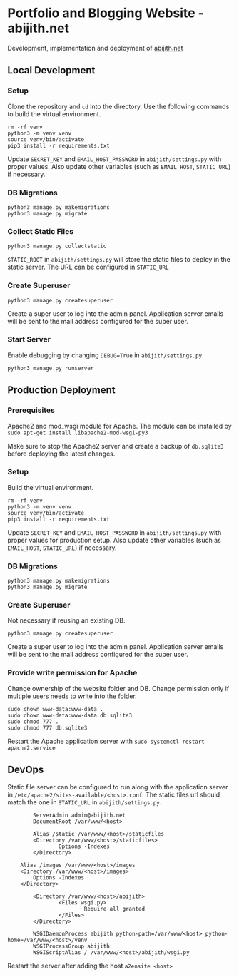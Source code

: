 # Portfolio and Blogging Website - abijith.net

Development, implementation and deployment of <a href="http://abijith.net/" target="_blank">abijith.net</a>
## Local Development

### Setup
Clone the repository and `cd` into the directory. Use the following commands to build the virtual environment.
```
rm -rf venv
python3 -m venv venv
source venv/bin/activate
pip3 install -r requirements.txt
```
Update `SECRET_KEY` and `EMAIL_HOST_PASSWORD` in `abijith/settings.py` with proper values. Also update other variables (such as `EMAIL_HOST`, `STATIC_URL`) if necessary.
### DB Migrations
```
python3 manage.py makemigrations
python3 manage.py migrate
```
### Collect Static Files
```
python3 manage.py collectstatic
```
`STATIC_ROOT` in `abijith/settings.py` will store the static files to deploy in the static server. The URL can be configured in `STATIC_URL`

### Create Superuser
```
python3 manage.py createsuperuser
```
Create a super user to log into the admin panel. Application server emails will be sent to the mail address configured for the super user.

### Start Server
Enable debugging by changing `DEBUG=True` in `abijith/settings.py`
```
python3 manage.py runserver
```

## Production Deployment

### Prerequisites
Apache2 and mod_wsgi module for Apache. The module can be installed by `sudo apt-get install libapache2-mod-wsgi-py3`

Make sure to stop the Apache2 server and create a backup of `db.sqlite3` before deploying the latest changes.

### Setup
Build the virtual environment.
```
rm -rf venv
python3 -m venv venv
source venv/bin/activate
pip3 install -r requirements.txt
```
Update `SECRET_KEY` and `EMAIL_HOST_PASSWORD` in `abijith/settings.py` with proper values for production setup. Also update other variables (such as `EMAIL_HOST`, `STATIC_URL`) if necessary.

### DB Migrations
```
python3 manage.py makemigrations
python3 manage.py migrate
```
### Create Superuser
Not necessary if reusing an existing DB.
```
python3 manage.py createsuperuser
```
Create a super user to log into the admin panel. Application server emails will be sent to the mail address configured for the super user.

### Provide write permission for Apache
Change ownership of the website folder and DB. Change permission only if multiple users needs to write into the folder.
```
sudo chown www-data:www-data .
sudo chown www-data:www-data db.sqlite3
sudo chmod 777 .
sudo chmod 777 db.sqlite3
```
Restart the Apache application server with `sudo systemctl restart apache2.service`

## DevOps
Static file server can be configured to run along with the application server in `/etc/apache2/sites-available/<host>.conf`. The static files url should match the one in `STATIC_URL` in `abijith/settings.py`.
```
        ServerAdmin admin@abijith.net
        DocumentRoot /var/www/<host>

        Alias /static /var/www/<host>/staticfiles
        <Directory /var/www/<host>/staticfiles>
                Options -Indexes
        </Directory>

	Alias /images /var/www/<host>/images
	<Directory /var/www/<host>/images>
		Options -Indexes
	</Directory>

        <Directory /var/www/<host>/abijith>
                <Files wsgi.py>
                        Require all granted
                </Files>
        </Directory>

        WSGIDaemonProcess abijith python-path=/var/www/<host> python-home=/var/www/<host>/venv
        WSGIProcessGroup abijith  
        WSGIScriptAlias / /var/www/<host>/abijith/wsgi.py

```
Restart the server after adding the host `a2ensite <host>`
